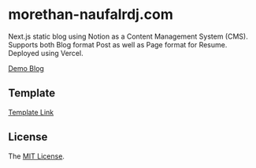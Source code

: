 # morethan-naufalrdj.com

Next.js static blog using Notion as a Content Management System (CMS). Supports both Blog format Post as well as Page format for Resume. Deployed using Vercel.



[Demo Blog](https://morethan-naufalrdj.vercel.app/)

## Template

[Template Link](https://github.com/morethanmin/morethan-log)

## License

The [MIT License](LICENSE).
